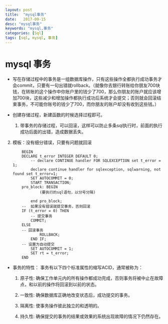 ```yaml
---
layout: post
title:  "mysql事务"
date:   2017-09-15
desc: "mysql事务"
keywords: "mysql,事务"
categories: [Sql]
tags: [sql, mysql, 事务]
---
```


# mysql 事务

* 写在存储过程中的事务是一组数据库操作，只有这些操作全都执行成功事务才会commit，只要有一句出错就rollback。（就像你去银行转账给你朋友700块钱，在转账的这个操作中你账户里的钱少了700，那么你朋友的账户就应该增加700块，这些减少和增加操作都执行成功后系统才会提交；否则就会回滚结束事务，不可能你账号的钱少了700，而你朋友的账户却没有收到这些钱。）

* 创建存储过程，新建函数的时候选择过程即可。
  1. 带事务的存储过程，可以回滚，这样可以防止多条sql执行时，前面的执行成功后面的出错，造成数据丢失。


 2. 模板：没有细分错误，只要有问题就回滚

			BEGIN
			DECLARE t_error INTEGER DEFAULT 0;  
				-- declare CONTINUE handler FOR SQLEXCEPTION set t_error = 1;
				declare continue handler for sqlexception, sqlwarning, not found set t_error=1;
				SET AUTOCOMMIT = 0;
				START TRANSACTION;
		    pro_block: BEGIN
					(要执行的sql语句，以分号分隔)
	
				end pro_block;
		    --  如果没有错误就提交事务，否则回滚	
		    IF (t_error = 0) THEN
		        -- 提交事务
		        COMMIT;
		    ELSE
			-- 回滚事务
			        ROLLBACK;
			    END IF;
			-- 设置为自动提交
			    SET AUTOCOMMIT = 1;
			    SET rt = t_error;
			END


* 事务的特性： 
 事务有以下四个标准属性的缩写ACID，通常被称为：

	1. 原子性: 确保工作单元内的所有操作都成功完成，否则事务将被中止在故障点，和以前的操作将回滚到以前的状态。
	
	2. 一致性: 确保数据库正确地改变状态后，成功提交的事务。
	3. 隔离性: 使事务操作彼此独立的和透明的。
	
	4. 持久性: 确保提交的事务的结果或效果的系统出现故障的情况下仍然存在。
